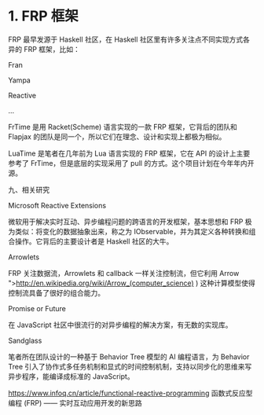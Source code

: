 # 1.  FRP 框架


FRP 最早发源于 Haskell 社区，在 Haskell 社区里有许多关注点不同实现方式各异的 FRP 框架，比如：

Fran

Yampa

Reactive

…

FrTime 是用 Racket(Scheme) 语言实现的一款 FRP 框架，它背后的团队和 Flapjax 的团队是同一个，所以它们在理念、设计和实现上都极为相似。

LuaTime 是笔者在几年前为 Lua 语言实现的 FRP 框架，它在 API 的设计上主要参考了 FrTime，但是底层的实现采用了 pull 的方式。这个项目计划在今年年内开源。





九、相关研究

Microsoft Reactive Extensions

微软用于解决实时互动、异步编程问题的跨语言的开发框架，基本思想和 FRP 极为类似：将变化的数据抽象出来，称之为 IObservable，并为其定义各种转换和组合操作。它背后的主要设计者是 Haskell 社区的大牛。


Arrowlets

FRP 关注数据流，Arrowlets 和 callback 一样关注控制流，但它利用 Arrow ">http://en.wikipedia.org/wiki/Arrow_(computer_science) ) 这种计算模型使得控制流具备了很好的组合能力。


Promise or Future

在 JavaScript 社区中很流行的对异步编程的解决方案，有无数的实现库。

Sandglass

笔者所在团队设计的一种基于 Behavior Tree 模型的 AI 编程语言，为 Behavior Tree 引入了协作式多任务机制和显式的时间控制机制，支持以同步化的思维来写异步程序，能编译成标准的 JavaScript。




https://www.infoq.cn/article/functional-reactive-programming 函数式反应型编程 (FRP) —— 实时互动应用开发的新思路







